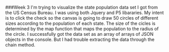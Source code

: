###Week 3
I'm trying to visualize the state population data set I got from the US Census Bureau. I was using both Jquery and P5 libararies. My intent is to click the check so the canvas is going to draw 50 circles of different sizes according to the population of each state. The size of the cicles is determined by the map function that maps the population to the radius of the circle. 
I successfully got the data set as an array of arrays of JSON objects in the console. But I had trouble extracting the data through the chain method. 